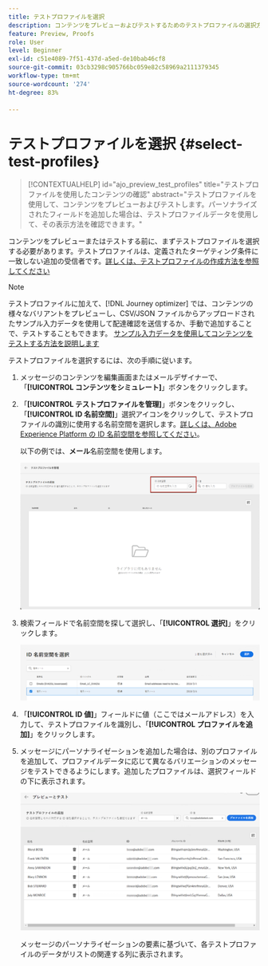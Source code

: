 ```yaml
---
title: テストプロファイルを選択
description: コンテンツをプレビューおよびテストするためのテストプロファイルの選択方法を説明します。
feature: Preview, Proofs
role: User
level: Beginner
exl-id: c51e4089-7f51-437d-a5ed-de10bab46cf8
source-git-commit: 03cb3298c905766bc059e82c58969a2111379345
workflow-type: tm+mt
source-wordcount: '274'
ht-degree: 83%

---
```


# テストプロファイルを選択 {#select-test-profiles}

>[!CONTEXTUALHELP]
>id="ajo_preview_test_profiles"
>title="テストプロファイルを使用したコンテンツの確認"
>abstract="テストプロファイルを使用して、コンテンツをプレビューおよびテストします。パーソナライズされたフィールドを追加した場合は、テストプロファイルデータを使用して、その表示方法を確認できます。"

コンテンツをプレビューまたはテストする前に、まずテストプロファイルを選択する必要があります。テストプロファイルは、定義されたターゲティング条件に一致しない追加の受信者です。[詳しくは、テストプロファイルの作成方法を参照してください](../audience/creating-test-profiles.md)

>[!NOTE]
>
>テストプロファイルに加えて、[!DNL Journey optimizer] では、コンテンツの様々なバリアントをプレビューし、CSV/JSON ファイルからアップロードされたサンプル入力データを使用して配達確認を送信するか、手動で追加することで、テストすることもできます。 [ サンプル入力データを使用してコンテンツをテストする方法を説明します ](../test-approve/simulate-sample-input.md)

テストプロファイルを選択するには、次の手順に従います。

1. メッセージのコンテンツを編集画面またはメールデザイナーで、「**[!UICONTROL コンテンツをシミュレート]**」ボタンをクリックします。

1. 「**[!UICONTROL テストプロファイルを管理]**」ボタンをクリックし、「**[!UICONTROL ID 名前空間]**」選択アイコンをクリックして、テストプロファイルの識別に使用する名前空間を選択します。[詳しくは、Adobe Experience Platform の ID 名前空間を参照してください](../audience/get-started-identity.md)。

   以下の例では、**メール**&#x200B;名前空間を使用します。

   ![](../email/assets/previewselect-namespace.png)

1. 検索フィールドで名前空間を探して選択し、「**[!UICONTROL 選択]**」をクリックします。

   ![](../email/assets/preview-email-namespace.png)

1. 「**[!UICONTROL ID 値]**」フィールドに値（ここではメールアドレス）を入力して、テストプロファイルを識別し、「**[!UICONTROL プロファイルを追加]**」をクリックします。

   <!--![](assets/preview-identity-value.png)-->

1. メッセージにパーソナライゼーションを追加した場合は、別のプロファイルを追加して、プロファイルデータに応じて異なるバリエーションのメッセージをテストできるようにします。追加したプロファイルは、選択フィールドの下に表示されます。

   ![](../email/assets/preview-profile-list.png)

   メッセージのパーソナライゼーションの要素に基づいて、各テストプロファイルのデータがリストの関連する列に表示されます。
